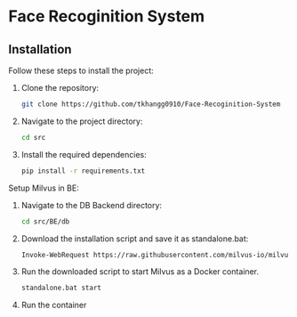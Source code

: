 # Face Recoginition System

## Installation

Follow these steps to install the project:

1. Clone the repository:
    ```bash
    git clone https://github.com/tkhangg0910/Face-Recoginition-System
    ```
2. Navigate to the project directory:
    ```bash
    cd src
    ```
3. Install the required dependencies:
    ```bash
    pip install -r requirements.txt
    ```
Setup Milvus in BE:
1. Navigate to the DB Backend directory:
    ```bash
    cd src/BE/db
    ```
2. Download the installation script and save it as standalone.bat:
    ```bash
    Invoke-WebRequest https://raw.githubusercontent.com/milvus-io/milvus/refs/heads/master/scripts/standalone_embed.bat -OutFile standalone.bat
    ```
3. Run the downloaded script to start Milvus as a Docker container.
    ```bash
    standalone.bat start
    ```
4. Run the container
